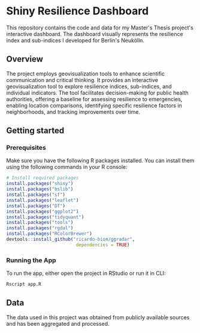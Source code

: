 # Shiny Resilience Dashboard 

This repository contains the code and data for my Master's Thesis project's interactive dashboard. The dashboard visually represents the resilience index and sub-indices I developed for Berlin's Neukölln.

## Overview

The project employs geovisualization tools to enhance scientific communication and critical thinking. It provides an interactive geovisualization tool to explore resilience indices, sub-indices, and individual indicators. The tool facilitates decision-making for public health authorities, offering a baseline for assessing resilience to emergencies, enabling location comparisons, identifying specific resilience factors in neighborhoods, and tracking improvements over time.

## Getting started
### Prerequisites

Make sure you have the following R packages installed. You can install them using the following commands in your R console:

```R
# Install required packages
install.packages("shiny")
install.packages("bslib")
install.packages("sf")
install.packages("leaflet")
install.packages("DT")
install.packages("ggplot2")
install.packages("tidyquant")
install.packages("tools")
install.packages("rgdal")
install.packages("RColorBrewer")
devtools::install_github("ricardo-bion/ggradar", 
                          dependencies = TRUE)
```

### Running the App
To run the app, either open the project in RStudio or run it in CLI:
```bash
Rscript app.R
```

## Data
The data used in this project was obtained from publicly available sources and has been aggregated and processed. 




